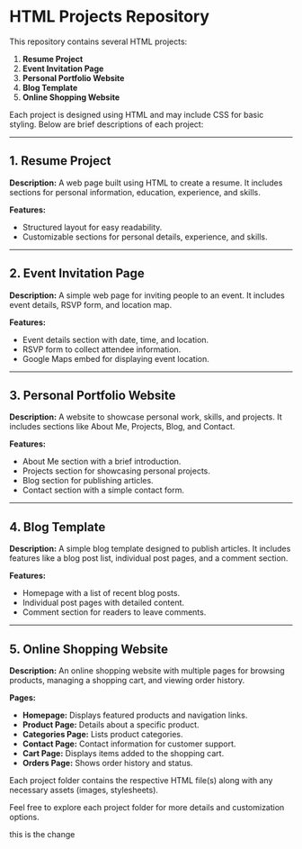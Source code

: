 # HTML Projects Repository

This repository contains several HTML projects:

1. **Resume Project**
2. **Event Invitation Page**
3. **Personal Portfolio Website**
4. **Blog Template**
5. **Online Shopping Website**

Each project is designed using HTML and may include CSS for basic styling. Below are brief descriptions of each project:

---

## 1. Resume Project

**Description:**
A web page built using HTML to create a resume. It includes sections for personal information, education, experience, and skills.

**Features:**

- Structured layout for easy readability.
- Customizable sections for personal details, experience, and skills.

---

## 2. Event Invitation Page

**Description:**
A simple web page for inviting people to an event. It includes event details, RSVP form, and location map.

**Features:**

- Event details section with date, time, and location.
- RSVP form to collect attendee information.
- Google Maps embed for displaying event location.

---

## 3. Personal Portfolio Website

**Description:**
A website to showcase personal work, skills, and projects. It includes sections like About Me, Projects, Blog, and Contact.

**Features:**

- About Me section with a brief introduction.
- Projects section for showcasing personal projects.
- Blog section for publishing articles.
- Contact section with a simple contact form.

---

## 4. Blog Template

**Description:**
A simple blog template designed to publish articles. It includes features like a blog post list, individual post pages, and a comment section.

**Features:**

- Homepage with a list of recent blog posts.
- Individual post pages with detailed content.
- Comment section for readers to leave comments.

---

## 5. Online Shopping Website

**Description:**
An online shopping website with multiple pages for browsing products, managing a shopping cart, and viewing order history.

**Pages:**

- **Homepage:** Displays featured products and navigation links.
- **Product Page:** Details about a specific product.
- **Categories Page:** Lists product categories.
- **Contact Page:** Contact information for customer support.
- **Cart Page:** Displays items added to the shopping cart.
- **Orders Page:** Shows order history and status.

Each project folder contains the respective HTML file(s) along with any necessary assets (images, stylesheets).

Feel free to explore each project folder for more details and customization options.

this is the change
